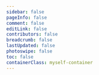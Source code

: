 ```yaml
---
sidebar: false
pageInfo: false
comment: false
editLink: false
contributors: false
breadcrumb: false
lastUpdated: false
photoswipe: false
toc: false
containerClass: myself-container
---
```


<Timeline :data="timelineData" />

<script setup>
import Timeline from "@source/.vuepress/components/Timeline/Timeline.vue";
import timelineData from "@source/myself/data.json"
</script>
